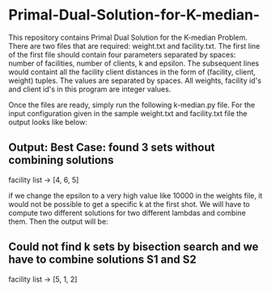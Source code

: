 # Primal-Dual-Solution-for-K-median-
This repository contains Primal Dual Solution for the K-median Problem. There are two files that are required: weight.txt and facility.txt. The first line of the first file should contain four parameters separated by spaces: number of facilities, number of clients, k and epsilon. The subsequent lines would containt all the facility client distances in the form of (facility, client, weight) tuples. The values are separated by spaces. All weights, facility id's and client id's in this program are integer values. 

Once the files are ready, simply run the following k-median.py file. For the input configuration given in the sample weight.txt and facility.txt file the output looks like below:

Output:
Best Case: found 3 sets without combining solutions
---------------------------------------------------
facility list -> [4, 6, 5]

if we change the epsilon to a very high value like 10000 in the weights file, it would not be possible to get a specific k at the first shot. We will have to compute two different solutions for two different lambdas and combine them. Then the output will be: 

Could not find k sets by bisection search and we have to combine solutions S1 and S2
------------------------------------------------------------------------------------
facility list -> [5, 1, 2]


